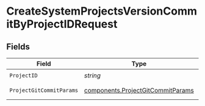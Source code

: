 # CreateSystemProjectsVersionCommitByProjectIDRequest


## Fields

| Field                                                                                  | Type                                                                                   | Required                                                                               | Description                                                                            |
| -------------------------------------------------------------------------------------- | -------------------------------------------------------------------------------------- | -------------------------------------------------------------------------------------- | -------------------------------------------------------------------------------------- |
| `ProjectID`                                                                            | *string*                                                                               | :heavy_check_mark:                                                                     | Project Id                                                                             |
| `ProjectGitCommitParams`                                                               | [components.ProjectGitCommitParams](../../models/components/projectgitcommitparams.md) | :heavy_check_mark:                                                                     | ProjectGitCommitParams object                                                          |